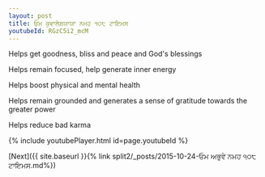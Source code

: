 ```yaml
---
layout: post
title: ਓਮ ਕੁਵਾਲੇਸ਼ਯਾਯਾ ਨਮਹ ੧੦੮ ਟਾਇਮਸ
youtubeId: RGzC5i2_mcM
---
```

 
 
Helps get goodness, bliss and peace and God's blessings
 
Helps remain focused, help generate inner energy 
 
Helps boost physical and mental health 
 
Helps remain grounded and generates a sense of gratitude towards the greater power 
 
Helps reduce bad karma
 
 
 
 


{% include youtubePlayer.html id=page.youtubeId %}
 
[Next]({{ site.baseurl }}{% link  split2/_posts/2015-10-24-ਓਮ ਅਭੁਵੇ ਨਮਹ ੧੦੮ ਟਾਇਮਸ.md%})
 
